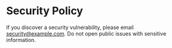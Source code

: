 # Security Policy

If you discover a security vulnerability, please email security@example.com. Do not open public issues with sensitive information.
